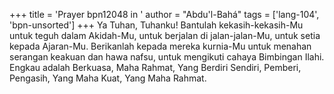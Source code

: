 +++
title = 'Prayer bpn12048 in '
author = "Abdu'l-Bahá"
tags = ['lang-104', 'bpn-unsorted']
+++
Ya Tuhan, Tuhanku! Bantulah kekasih-kekasih-Mu untuk teguh dalam Akidah-Mu, untuk berjalan di jalan-jalan-Mu, untuk setia kepada Ajaran-Mu. Berikanlah kepada mereka kurnia-Mu untuk menahan serangan keakuan dan hawa nafsu, untuk mengikuti cahaya Bimbingan Ilahi. Engkau adalah Berkuasa, Maha Rahmat, Yang Berdiri Sendiri, Pemberi, Pengasih, Yang Maha Kuat, Yang Maha Rahmat.
